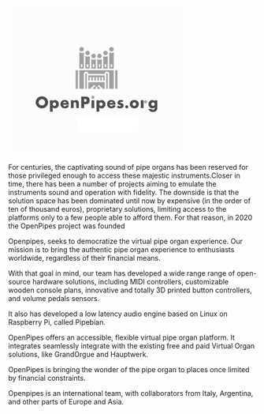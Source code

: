 ﻿
![](images/Aspose.Words.3c323598-a867-410d-b564-bc64f0fbbe43.001.png)

For centuries, the captivating sound of pipe organs has been reserved for those privileged enough to access these majestic instruments.Closer in time, there has been a number of projects aiming to emulate the instruments sound and operation with fidelity. The downside is that the solution space has been dominated until now by expensive (in the order of ten of thousand euros), proprietary solutions, limiting access to the platforms only to a few people able to afford them. For that reason, in 2020 the OpenPipes project was founded 

Openpipes, seeks to democratize the virtual pipe organ experience. Our mission is to bring the authentic pipe organ experience to enthusiasts worldwide, regardless of their financial means.

With that goal in mind, our team has developed a wide range range of open-source hardware solutions, including MIDI controllers, customizable wooden console plans, innovative and totally 3D printed button controllers, and volume pedals sensors.

It also has developed a low latency audio engine based on Linux on Raspberry Pi, called Pipebian.

OpenPipes offers an accessible, flexible virtual pipe organ platform. It integrates seamlessly integrate with the existing free and paid Virtual Organ solutions, like GrandOrgue and Hauptwerk.

OpenPipes is bringing the wonder of the pipe organ to places once limited by financial constraints.

Openpipes is an international team, with collaborators from Italy, Argentina, and other parts of Europe and Asia.



